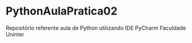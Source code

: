 # PythonAulaPratica02
Repositório referente aula de Python utilizando IDE PyCharm
Faculdade Uninter
